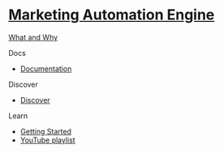 # [Marketing Automation Engine]()

[What and Why]()

Docs

- [Documentation](https://doc.sitecore.com/en/developers/101/sitecore-experience-platform/marketing-automation.html)

Discover

- [Discover]()

Learn

- [Getting Started]()
- [YouTube playlist](https://www.youtube.com/watch?v=-44xRa0ju2k&list=PL1jJVFm_lGnyicywCcwcWa8RtsoiJEbC9)
